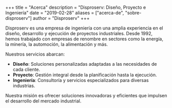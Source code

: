 +++
title = "Acerca"
description = "Disproserv: Diseño, Proyecto e Ingeniería"
date = "2019-02-28"
aliases = ["acerca-de", "sobre-disproserv"]
author = "Disproserv"
+++

Disproserv es una empresa de ingeniería con una amplia experiencia en el diseño, desarrollo y ejecución de proyectos industriales. Desde 1992, hemos trabajado con empresas de renombre en sectores como la energía, la minería, la automoción, la alimentación y más. 

Nuestros servicios abarcan:

- **Diseño**: Soluciones personalizadas adaptadas a las necesidades de cada cliente.
- **Proyecto**: Gestión integral desde la planificación hasta la ejecución.
- **Ingeniería**: Consultoría y servicios especializados para diversas industrias.

Nuestra misión es ofrecer soluciones innovadoras y eficientes que impulsen el desarrollo del mercado industrial.
